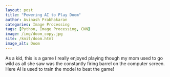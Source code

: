```yaml
---
layout: post
title: "Powering AI to Play Doom"
author: Avinash Prabhakaran
categories: Image Processing
tags: [Python, Image Processing, CNN]
image: /img/doom_copy.jpg
site: /knit/doom.html
image_alt: Doom
---
```


As a kid, this is a game I really enjoyed playing though my mom used to go wild as all she saw was the constantly firing barrel on the computer screen. Here AI is used to train the model to beat the game!
